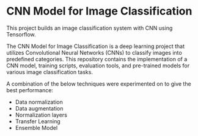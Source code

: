 # CNN Model for Image Classification

This project builds an image classification system with CNN using Tensorflow. 

The CNN Model for Image Classification is a deep learning project that utilizes Convolutional Neural Networks (CNNs) to classify images into predefined categories. This repository contains the implementation of a CNN model, training scripts, evaluation tools, and pre-trained models for various image classification tasks.

A combination of the below techniques were experimented on to give the best performance:

 - Data normalization
 - Data augmentation
 - Normalization layers 
 - Transfer Learning
 - Ensemble Model

